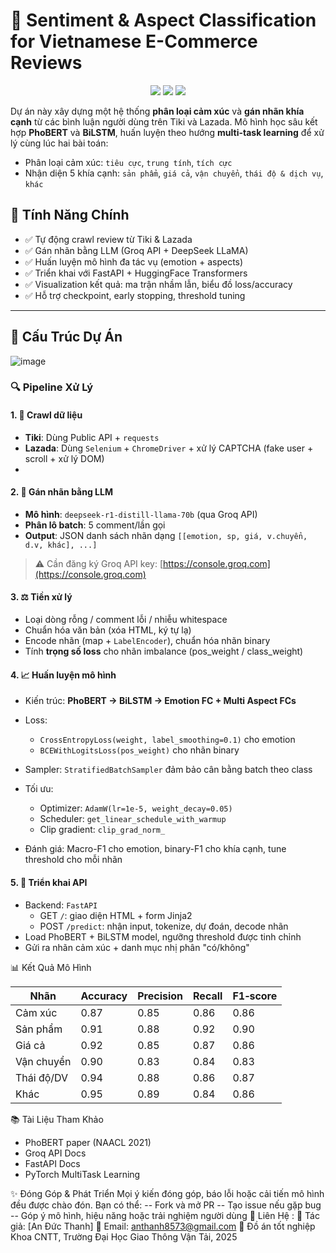 # 🔎 Sentiment & Aspect Classification for Vietnamese E-Commerce Reviews

<p align="center">
  <img src="https://img.shields.io/badge/BERT-Vietnamese-blue?logo=transformers" />
  <img src="https://img.shields.io/badge/BiLSTM-MultiTask-green?logo=pytorch" />
  <img src="https://img.shields.io/badge/Deployment-FastAPI-red?logo=fastapi" />
</p>

Dự án này xây dựng một hệ thống **phân loại cảm xúc** và **gán nhãn khía cạnh** từ các bình luận người dùng trên Tiki và Lazada. Mô hình học sâu kết hợp **PhoBERT** và **BiLSTM**, huấn luyện theo hướng **multi-task learning** để xử lý cùng lúc hai bài toán:

- Phân loại cảm xúc: `tiêu cực`, `trung tính`, `tích cực`
- Nhận diện 5 khía cạnh: `sản phẩm`, `giá cả`, `vận chuyển`, `thái độ & dịch vụ`, `khác`
## 📌 Tính Năng Chính

- ✅ Tự động crawl review từ Tiki & Lazada
- ✅ Gán nhãn bằng LLM (Groq API + DeepSeek LLaMA)
- ✅ Huấn luyện mô hình đa tác vụ (emotion + aspects)
- ✅ Triển khai với FastAPI + HuggingFace Transformers
- ✅ Visualization kết quả: ma trận nhầm lẫn, biểu đồ loss/accuracy
- ✅ Hỗ trợ checkpoint, early stopping, threshold tuning

---

## 📁 Cấu Trúc Dự Án
![image](https://github.com/user-attachments/assets/51f0e402-1c31-4088-9934-77a828b89c84)

### 🔍 Pipeline Xử Lý
#### 1. 📂 Crawl dữ liệu

* **Tiki**: Dùng Public API + `requests`
* **Lazada**: Dùng `Selenium` + `ChromeDriver` + xử lý CAPTCHA (fake user + scroll + xử lý DOM)
* 
#### 2. 🤖 Gán nhãn bằng LLM

* **Mô hình**: `deepseek-r1-distill-llama-70b` (qua Groq API)
* **Phân lô batch**: 5 comment/lần gọi
* **Output**: JSON danh sách nhãn dạng `[[emotion, sp, giá, v.chuyển, d.v, khác], ...]`
> ⚠️ Cần đăng ký Groq API key: [https://console.groq.com](https://console.groq.com)

#### 3. ⚖️ Tiền xử lý

* Loại dòng rỗng / comment lỗi / nhiễu whitespace
* Chuẩn hóa văn bản (xóa HTML, ký tự lạ)
* Encode nhãn (map + `LabelEncoder`), chuẩn hóa nhãn binary
* Tính **trọng số loss** cho nhãn imbalance (pos\_weight / class\_weight)
#### 4. 📈 Huấn luyện mô hình
* Kiến trúc: **PhoBERT → BiLSTM → Emotion FC + Multi Aspect FCs**
* Loss:

  * `CrossEntropyLoss(weight, label_smoothing=0.1)` cho emotion
  * `BCEWithLogitsLoss(pos_weight)` cho nhãn binary
* Sampler: `StratifiedBatchSampler` đảm bảo cân bằng batch theo class
* Tối ưu:

  * Optimizer: `AdamW(lr=1e-5, weight_decay=0.05)`
  * Scheduler: `get_linear_schedule_with_warmup`
  * Clip gradient: `clip_grad_norm_`
* Đánh giá: Macro-F1 cho emotion, binary-F1 cho khía cạnh, tune threshold cho mỗi nhãn

#### 5. 🚀 Triển khai API
* Backend: `FastAPI`
  * GET `/`: giao diện HTML + form Jinja2
  * POST `/predict`: nhận input, tokenize, dự đoán, decode nhãn
* Load PhoBERT + BiLSTM model, ngưỡng threshold được tinh chỉnh
* Gửi ra nhãn cảm xúc + danh mục nhị phân "có/không"

📊 Kết Quả Mô Hình

| Nhãn       | Accuracy | Precision | Recall | F1‑score |
| ---------- | -------- | --------- | ------ | -------- |
| Cảm xúc    | 0.87     | 0.85      | 0.86   | 0.86     |
| Sản phẩm   | 0.91     | 0.88      | 0.92   | 0.90     |
| Giá cả     | 0.92     | 0.85      | 0.87   | 0.86     |
| Vận chuyển | 0.90     | 0.83      | 0.84   | 0.83     |
| Thái độ/DV | 0.94     | 0.88      | 0.86   | 0.87     |
| Khác       | 0.95     | 0.89      | 0.84   | 0.86     |

📚 Tài Liệu Tham Khảo
* PhoBERT paper (NAACL 2021) 
* Groq API Docs
* FastAPI Docs
* PyTorch MultiTask Learning

✨ Đóng Góp & Phát Triển
Mọi ý kiến đóng góp, báo lỗi hoặc cải tiến mô hình đều được chào đón.
Bạn có thể:
-- Fork và mở PR
-- Tạo issue nếu gặp bug
-- Góp ý mô hình, hiệu năng hoặc trải nghiệm người dùng
📧 Liên Hệ :
💼 Tác giả: [An Đức Thanh]
📮 Email: anthanh8573@gmail.com
📌 Đồ án tốt nghiệp Khoa CNTT, Trường Đại Học Giao Thông Vận Tải, 2025
